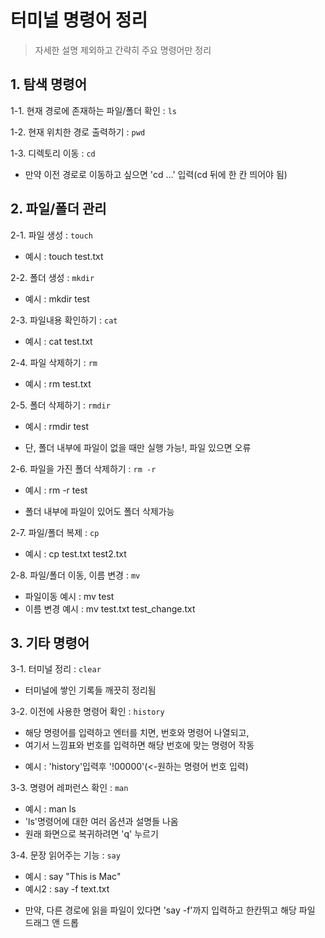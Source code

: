 # 터미널 명령어 정리
> 자세한 설명 제외하고 간략히 주요 명령어만 정리

## 1. 탐색 명령어
1-1. 현재 경로에 존재하는 파일/폴더 확인 : `ls`

1-2. 현재 위치한 경로 출력하기 : `pwd`

1-3. 디렉토리 이동 : `cd`
* 만약 이전 경로로 이동하고 싶으면 'cd ...' 입력(cd 뒤에 한 칸 띄어야 됨)

## 2. 파일/폴더 관리

2-1. 파일 생성 : `touch`
* 예시 : touch test.txt

2-2. 폴더 생성 : `mkdir`
* 예시 : mkdir test

2-3. 파일내용 확인하기 : `cat`
* 예시 : cat test.txt

2-4. 파일 삭제하기 : `rm`
* 예시 : rm test.txt

2-5. 폴더 삭제하기 : `rmdir`
* 예시 : rmdir test
 - 단, 폴더 내부에 파일이 없을 때만 실행 가능!, 파일 있으면 오류
     
2-6. 파일을 가진 폴더 삭제하기 : `rm -r`
* 예시 : rm -r test
 - 폴더 내부에 파일이 있어도 폴더 삭제가능
  
2-7. 파일/폴더 복제 : `cp`
* 예시 : cp test.txt test2.txt

2-8. 파일/폴더 이동, 이름 변경 : `mv`
* 파일이동 예시 : mv test
* 이름 변경 예시 : mv test.txt test_change.txt


## 3. 기타 명령어
3-1. 터미널 정리 : `clear`
* 터미널에 쌓인 기록들 깨끗히 정리됨

3-2. 이전에 사용한 명령어 확인 : `history`
* 해당 명령어를 입력하고 엔터를 치면, 번호와 명령어 나열되고,
* 여기서 느낌표와 번호를 입력하면 해당 번호에 맞는 명령어 작동
 - 예시 : 'history'입력후 '!00000'(<-원하는 명령어 번호 입력)

3-3. 명령어 레퍼런스 확인 : `man`
* 예시 : man ls
* 'ls'명령어에 대한 여러 옵션과 설명들 나옴
* 원래 화면으로 복귀하려면 'q' 누르기

3-4. 문장 읽어주는 기능 : `say`
* 예시 : say "This is Mac"
* 예시2 : say -f text.txt
 - 만약, 다른 경로에 읽을 파일이 있다면 'say -f'까지 입력하고 한칸뛰고 해당 파일 드래그 앤 드롭

